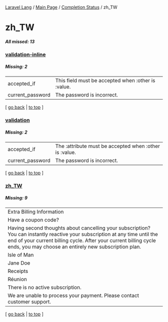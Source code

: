 [Laravel Lang](https://github.com/Laravel-Lang/lang) / [Main Page](../index.md) / [Completion Status](../status.md) / zh_TW

# zh_TW

##### All missed: 13


### [validation-inline](https://github.com/Laravel-Lang/lang/blob/master/locales/zh_TW/validation-inline.php)

##### Missing: 2

<table >
<tr><td align="left" >
accepted_if
</td>
<td align="left" >
This field must be accepted when :other is :value.
</td>
</tr>
<tr><td align="left" >
current_password
</td>
<td align="left" >
The password is incorrect.
</td>
</tr>

</table>


[ [go back](../status.md) | [to top](#) ]

### [validation](https://github.com/Laravel-Lang/lang/blob/master/locales/zh_TW/validation.php)

##### Missing: 2

<table >
<tr><td align="left" >
accepted_if
</td>
<td align="left" >
The :attribute must be accepted when :other is :value.
</td>
</tr>
<tr><td align="left" >
current_password
</td>
<td align="left" >
The password is incorrect.
</td>
</tr>

</table>


[ [go back](../status.md) | [to top](#) ]

### [zh_TW](https://github.com/Laravel-Lang/lang/blob/master/locales/zh_TW/zh_TW.json)

##### Missing: 9

<table >
<tr><td align="left" >
Extra Billing Information
</td>
</tr>
<tr><td align="left" >
Have a coupon code?
</td>
</tr>
<tr><td align="left" >
Having second thoughts about cancelling your subscription? You can instantly reactive your subscription at any time until the end of your current billing cycle. After your current billing cycle ends, you may choose an entirely new subscription plan.
</td>
</tr>
<tr><td align="left" >
Isle of Man
</td>
</tr>
<tr><td align="left" >
Jane Doe
</td>
</tr>
<tr><td align="left" >
Receipts
</td>
</tr>
<tr><td align="left" >
Réunion
</td>
</tr>
<tr><td align="left" >
There is no active subscription.
</td>
</tr>
<tr><td align="left" >
We are unable to process your payment. Please contact customer support.
</td>
</tr>

</table>


[ [go back](../status.md) | [to top](#) ]

